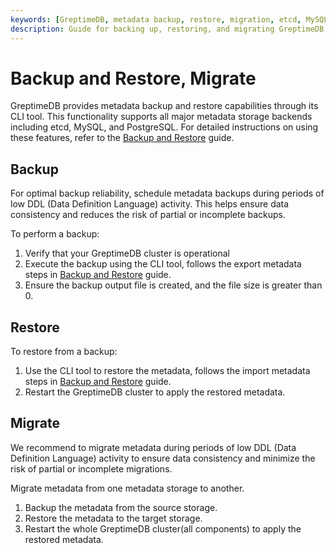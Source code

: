 ```yaml
---
keywords: [GreptimeDB, metadata backup, restore, migration, etcd, MySQL, PostgreSQL, disaster recovery]
description: Guide for backing up, restoring, and migrating GreptimeDB metadata across different storage backends (etcd, MySQL, PostgreSQL) with best practices for data consistency.
---
```


# Backup and Restore, Migrate

GreptimeDB provides metadata backup and restore capabilities through its CLI tool. This functionality supports all major metadata storage backends including etcd, MySQL, and PostgreSQL. For detailed instructions on using these features, refer to the [Backup and Restore](/user-guide/deployments-administration/disaster-recovery/back-up-&-restore-data.md) guide.

## Backup

For optimal backup reliability, schedule metadata backups during periods of low DDL (Data Definition Language) activity. This helps ensure data consistency and reduces the risk of partial or incomplete backups.

To perform a backup:

1. Verify that your GreptimeDB cluster is operational
2. Execute the backup using the CLI tool, follows the export metadata steps in [Backup and Restore](/user-guide/deployments-administration/disaster-recovery/back-up-&-restore-meta-data.md) guide.
3. Ensure the backup output file is created, and the file size is greater than 0.

## Restore

To restore from a backup:

1. Use the CLI tool to restore the metadata, follows the import metadata steps in [Backup and Restore](/user-guide/deployments-administration/disaster-recovery/back-up-&-restore-meta-data.md) guide.
2. Restart the GreptimeDB cluster to apply the restored metadata.

## Migrate

We recommend to migrate metadata during periods of low DDL (Data Definition Language) activity to ensure data consistency and minimize the risk of partial or incomplete migrations.

Migrate metadata from one metadata storage to another.

1. Backup the metadata from the source storage.
2. Restore the metadata to the target storage.
3. Restart the whole GreptimeDB cluster(all components) to apply the restored metadata.

